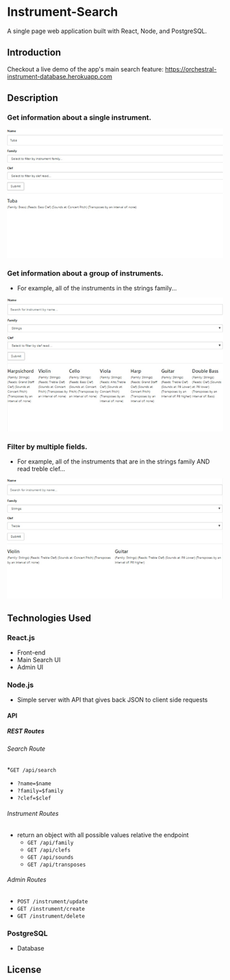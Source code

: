 # Instrument-Search

  A single page web application built with React, Node, and PostgreSQL. 

## Introduction

  Checkout a live demo of the app's main search feature:
  https://orchestral-instrument-database.herokuapp.com

## Description
### Get information about a single instrument.  

![screenshot-name-results](images/Tuba.jpg)

### Get information about a group of instruments.
* For example, all of the instruments in the strings family...  

![screenshot-family-results](images/stings.jpg)  
  
### Filter by multiple fields.
* For example, all of the instruments that are in the strings family AND read treble clef...  

![screenshot-family-clef-results](images/strings-treble.jpg)

## Technologies Used
 
### React.js
* Front-end  
* Main Search UI    
* Admin UI  

### Node.js  
* Simple server with API that gives back JSON to client side requests

#### API

##### REST Routes

###### Search Route
*`GET /api/search`
  * `?name=$name`
  * `?family=$family`
  * `?clef=$clef`

###### Instrument Routes 
* return an object with all possible values relative the endpoint
  * `GET /api/family`
  * `GET /api/clefs`
  * `GET /api/sounds`
  * `GET /api/transposes`

###### Admin Routes
* `POST /instrument/update`
* `GET /instrument/create`
* `GET /instrument/delete`

### PostgreSQL  
* Database


## License
